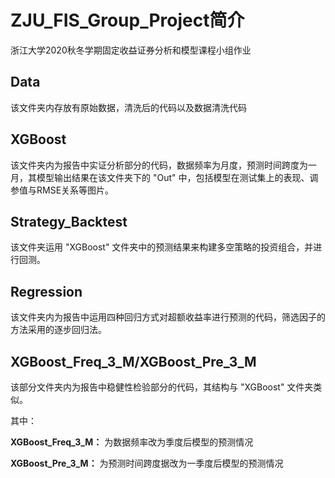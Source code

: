 # ZJU_FIS_Group_Project简介

浙江大学2020秋冬学期固定收益证券分析和模型课程小组作业

## Data

该文件夹内存放有原始数据，清洗后的代码以及数据清洗代码

## XGBoost

该文件夹内为报告中实证分析部分的代码，数据频率为月度，预测时间跨度为一月，其模型输出结果在该文件夹下的 "Out" 中，包括模型在测试集上的表现、调参值与RMSE关系等图片。


## Strategy_Backtest

该文件夹运用 "XGBoost" 文件夹中的预测结果来构建多空策略的投资组合，并进行回测。

## Regression

该文件夹内为报告中运用四种回归方式对超额收益率进行预测的代码，筛选因子的方法采用的逐步回归法。

## XGBoost_Freq_3_M/XGBoost_Pre_3_M

该部分文件夹内为报告中稳健性检验部分的代码，其结构与 "XGBoost" 文件夹类似。

其中：

**XGBoost_Freq_3_M：** 为数据频率改为季度后模型的预测情况

**XGBoost_Pre_3_M：** 为预测时间跨度据改为一季度后模型的预测情况